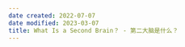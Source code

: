 ```yaml
---
date created: 2022-07-07
date modified: 2023-03-07
title: What Is a Second Brain？ - 第二大脑是什么？
---
```

